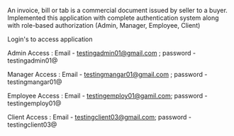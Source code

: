 An invoice, bill or tab is a commercial document issued by seller to a buyer. Implemented this application with complete authentication system along with role-based authorization (Admin, Manager, Employee, Client)

Login's to access application

Admin Access : Email - testingadmin01@gmail.com ; password - testingadmin01@

Manager Access : Email - testingmangar01@gmail.com ; password - testingmangar01@

Employee Access : Email - testingemploy01@gamil.com; password - testingemploy01@

Client Access : Email - testingclient03@gmail.com; password - testingclient03@
